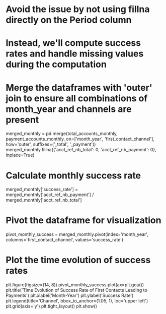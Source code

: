 # Avoid the issue by not using fillna directly on the Period column
# Instead, we'll compute success rates and handle missing values during the computation

# Merge the dataframes with 'outer' join to ensure all combinations of month_year and channels are present
merged_monthly = pd.merge(total_accounts_monthly, payment_accounts_monthly, on=['month_year', 'first_contact_channel'], how='outer', suffixes=('_total', '_payment'))
merged_monthly.fillna({'acct_ref_nb_total': 0, 'acct_ref_nb_payment': 0}, inplace=True)

# Calculate monthly success rate
merged_monthly['success_rate'] = merged_monthly['acct_ref_nb_payment'] / merged_monthly['acct_ref_nb_total']

# Pivot the dataframe for visualization
pivot_monthly_success = merged_monthly.pivot(index='month_year', columns='first_contact_channel', values='success_rate')

# Plot the time evolution of success rates
plt.figure(figsize=(14, 8))
pivot_monthly_success.plot(ax=plt.gca())
plt.title('Time Evolution of Success Rate of First Contacts Leading to Payments')
plt.xlabel('Month-Year')
plt.ylabel('Success Rate')
plt.legend(title='Channel', bbox_to_anchor=(1.05, 1), loc='upper left')
plt.grid(axis='y')
plt.tight_layout()
plt.show()

